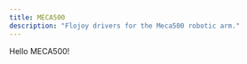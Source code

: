 ```yaml
---
title: MECA500 
description: "Flojoy drivers for the Meca500 robotic arm."
---
```


Hello MECA500!

